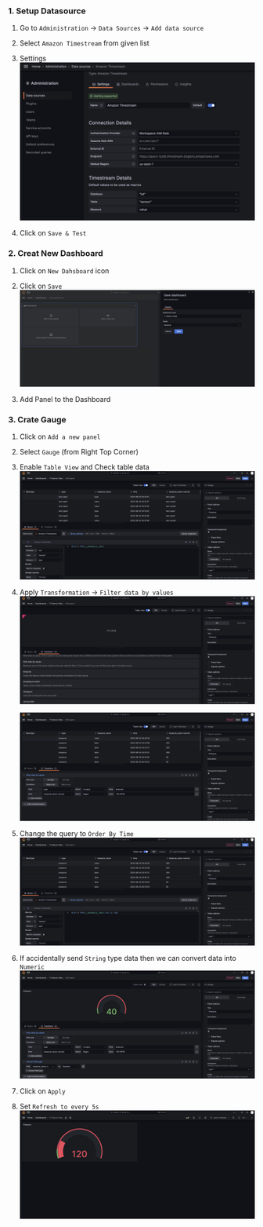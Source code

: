 ### 1. Setup Datasource
1. Go to `Administration` -> `Data Sources` -> `Add data source`

2. Select `Amazon Timestream` from given list

3. Settings
   ![Settings](01.png)

4. Click on `Save & Test`


### 2. Creat New Dashboard
1. Click on `New Dahsboard` icon

2. Click on `Save`
   ![Dashboard](02.png)

3. Add Panel to the Dashboard

### 3. Crate Gauge
1. Click on `Add a new panel`

2. Select `Gauge` (from Right Top Corner)

3. Enable `Table View` and Check table data
   ![Table View](03.png)

4. Apply `Transformation` -> `Filter data by values`
   ![Table View](04.png)

   ![Table View](05.png)

5. Change the query to `Order By Time`
   ![Table View](06.png)

6. If accidentally send `String` type data then we can convert data into `Numeric`
   ![Table View](07.png)

7. Click on `Apply`

8. Set `Refresh to every 5s`
   ![Table View](08.png)
